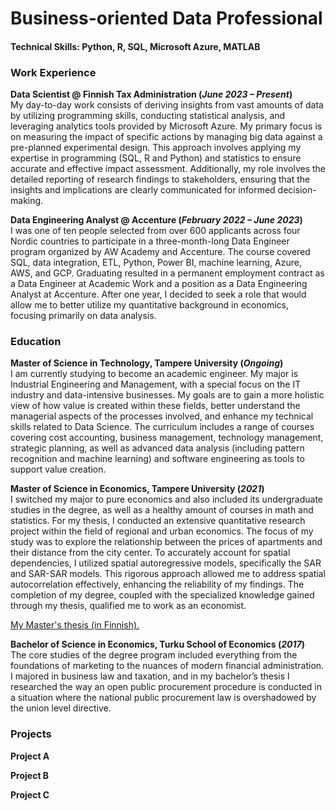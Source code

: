 # Business-oriented Data Professional

#### Technical Skills: Python, R, SQL, Microsoft Azure, MATLAB

### Work Experience
**Data Scientist @ Finnish Tax Administration (_June 2023 – Present_)**                       
My day-to-day work consists of deriving insights from vast amounts of data by utilizing programming skills, conducting statistical analysis, and leveraging analytics tools provided by Microsoft Azure. My primary focus is on measuring the impact of specific actions by managing big data against a pre-planned experimental design. This approach involves applying my expertise in programming (SQL, R and Python) and statistics to ensure accurate and effective impact assessment. Additionally, my role involves the detailed reporting of research findings to stakeholders, ensuring that the insights and implications are clearly communicated for informed decision-making.
          

**Data Engineering Analyst @ Accenture (_February 2022 – June 2023_)**       
I was one of ten people selected from over 600 applicants across four Nordic countries to participate in a three-month-long Data Engineer program organized by AW Academy and Accenture. The course covered SQL, data integration, ETL, Python, Power BI, machine learning, Azure, AWS, and GCP. Graduating resulted in a permanent employment contract as a Data Engineer at Academic Work and a position as a Data Engineering Analyst at Accenture. After one year, I decided to seek a role that would allow me to better utilize my quantitative background in economics, focusing primarily on data analysis.

### Education
**Master of Science in Technology, Tampere University (_Ongoing_)**         
I am currently studying to become an academic engineer. My major is Industrial Engineering and Management, with a special focus on the IT industry and data-intensive businesses. My goals are to gain a more holistic view of how value is created within these fields, better understand the managerial aspects of the processes involved, and enhance my technical skills related to Data Science. The curriculum includes a range of courses covering cost accounting, business management, technology management, strategic planning, as well as advanced data analysis (including pattern recognition and machine learning) and software engineering as tools to support value creation.

**Master of Science in Economics, Tampere University (_2021_)**          
I switched my major to pure economics and also included its undergraduate studies in the degree, as well as a healthy amount of courses in math and statistics. For my thesis, I conducted an extensive quantitative research project within the field of regional and urban economics. The focus of my study was to explore the relationship between the prices of apartments and their distance from the city center. To accurately account for spatial dependencies, I utilized spatial autoregressive models, specifically the SAR and SAR-SAR models. This rigorous approach allowed me to address spatial autocorrelation effectively, enhancing the reliability of my findings.
The completion of my degree, coupled with the specialized knowledge gained through my thesis, qualified me to work as an economist.           

[My Master's thesis (in Finnish).](https://trepo.tuni.fi/handle/10024/135062)           

**Bachelor of Science in Economics, Turku School of Economics (_2017_)**                    
The core studies of the degree program included everything from the foundations of marketing to the nuances of modern financial administration. I majored in business law and taxation, and in my bachelor’s thesis I researched the way an open public procurement procedure is conducted in a situation where the national public procurement law is overshadowed by the union level directive.                    

          

### Projects

**Project A**

**Project B**

**Project C**
